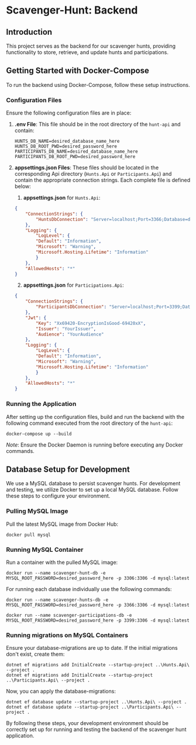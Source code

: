 # Scavenger-Hunt: Backend

## Introduction

This project serves as the backend for our scavenger hunts, providing functionality to store, retrieve, and update hunts and participations.

## Getting Started with Docker-Compose

To run the backend using Docker-Compose, follow these setup instructions.

### Configuration Files

Ensure the following configuration files are in place:

1. **.env File**: This file should be in the root directory of the `hunt-api` and contain:

    ```shell
    HUNTS_DB_NAME=desired_database_name_here
    HUNTS_DB_ROOT_PWD=desired_password_here
    PARTICIPANTS_DB_NAME=desired_database_name_here
    PARTICIPANTS_DB_ROOT_PWD=desired_password_here
    ```

2. **appsettings.json Files**: These files should be located in the corresponding Api directory (`Hunts.Api` or `Participants.Api`) and contain the appropriate connection strings. Each complete file is defined below:

    1. **appsettings.json** for `Hunts.Api`:

    ```json
    {
        "ConnectionStrings": {
            "HuntsDbConnection": "Server=localhost;Port=3366;Database=desired_database_name_here;User=root;Password=desired_password_here"
        },
        "Logging": {
            "LogLevel": {
            "Default": "Information",
            "Microsoft": "Warning",
            "Microsoft.Hosting.Lifetime": "Information"
            }
        },
        "AllowedHosts": "*"
    }
    ```

    2. **appsettings.json** for `Participations.Api`:

    ```json
    {
        "ConnectionStrings": {
            "ParticipantsDbConnection": "Server=localhost;Port=3399;Database=desired_database_name_here;User=root;Password=desired_password_here"
        },
        "Jwt": {
            "Key": "Xx69420-EncryptionIsGood-69420xX",
            "Issuer": "YourIssuer",
            "Audience": "YourAudience"
        },
        "Logging": {
            "LogLevel": {
            "Default": "Information",
            "Microsoft": "Warning",
            "Microsoft.Hosting.Lifetime": "Information"
            }
        },
        "AllowedHosts": "*"
    }
    ```

### Running the Application

After setting up the configuration files, build and run the backend with the following command executed from the root directory of the `hunt-api`:

```shell
docker-compose up --build
```

_Note_: Ensure the Docker Daemon is running before executing any Docker commands.

## Database Setup for Development

We use a MySQL database to persist scavenger hunts. For development and testing, we utilize Docker to set up a local MySQL database. Follow these steps to configure your environment.

### Pulling MySQL Image

Pull the latest MySQL image from Docker Hub:

```shell
docker pull mysql
```

### Running MySQL Container

Run a container with the pulled MySQL image:

```shell
docker run --name scavenger-hunt-db -e MYSQL_ROOT_PASSWORD=desired_password_here -p 3306:3306 -d mysql:latest
```

For running each database individually use the following commands:

```shell
docker run --name scavenger-hunts-db -e MYSQL_ROOT_PASSWORD=desired_password_here -p 3366:3306 -d mysql:latest

docker run --name scavenger-participations-db -e MYSQL_ROOT_PASSWORD=desired_password_here -p 3399:3306 -d mysql:latest
```

### Running migrations on MySQL Containers

Ensure your database-migrations are up to date. If the initial migrations don't exist, create them:

```shell
dotnet ef migrations add InitialCreate --startup-project ..\Hunts.Api\ --project .
dotnet ef migrations add InitialCreate --startup-project ..\Participants.Api\ --project .
```

Now, you can apply the database-migrations:

```shell
dotnet ef database update --startup-project ..\Hunts.Api\ --project .
dotnet ef database update --startup-project ..\Participants.Api\ --project .
```

By following these steps, your development environment should be correctly set up for running and testing the backend of the scavenger hunt application.